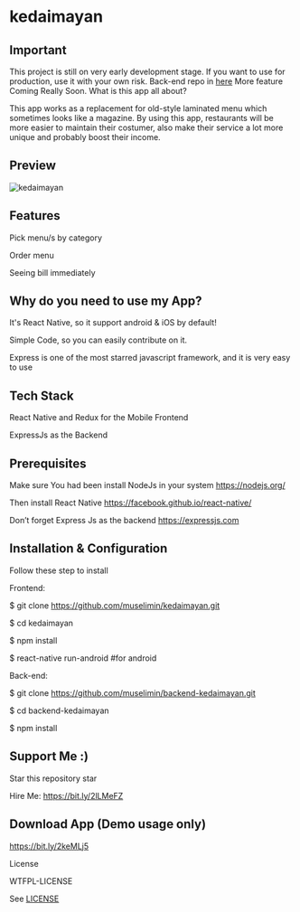 # kedaimayan
## Important

This project is still on very early development stage. If you want to use for production, use it with your own risk. Back-end repo in [here](https://github.com/muselimin/backend-kedaimayan)
More feature Coming Really Soon.
What is this app all about?

This app works as a replacement for old-style laminated menu which sometimes looks like a magazine. By using this app, restaurants will be more easier to maintain their costumer, also make their service a lot more unique and probably boost their income.

## Preview
![kedaimayan](preview-kedaimayan.gif)


## Features

Pick menu/s by category

Order menu
   
Seeing bill immediately

## Why do you need to use my App?

It's React Native, so it support android & iOS by default!
   
Simple Code, so you can easily contribute on it.
   
Express is one of the most starred javascript framework, and it is very easy to use

## Tech Stack

React Native and Redux for the Mobile Frontend
   
ExpressJs as the Backend

## Prerequisites

Make sure You had been install NodeJs in your system https://nodejs.org/
   
Then install React Native https://facebook.github.io/react-native/
   
Don’t forget Express Js as the backend https://expressjs.com

## Installation & Configuration

Follow these step to install

Frontend:

$ git clone https://github.com/muselimin/kedaimayan.git

$ cd kedaimayan

$ npm install

$ react-native run-android #for android

Back-end:

$ git clone https://github.com/muselimin/backend-kedaimayan.git

$ cd backend-kedaimayan

$ npm install

## Support Me :)

Star this repository star

Hire Me: https://bit.ly/2lLMeFZ

## Download App (Demo usage only)

https://bit.ly/2keMLj5

License

WTFPL-LICENSE

See [LICENSE](http://www.wtfpl.net/txt/copying/)
